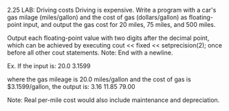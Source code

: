 2.25 LAB: Driving costs
Driving is expensive. Write a program with a car's gas milage (miles/gallon) and the cost of gas (dollars/gallon) as floating-point input, and output the gas cost for 20 miles, 75 miles, and 500 miles.

Output each floating-point value with two digits after the decimal point, which can be achieved by executing
cout << fixed << setprecision(2); once before all other cout statements. Note: End with a newline.

Ex. If the input is:
20.0 3.1599

where the gas mileage is 20.0 miles/gallon and the cost of gas is $3.1599/gallon, the output is:
3.16 11.85 79.00

Note: Real per-mile cost would also include maintenance and depreciation.
